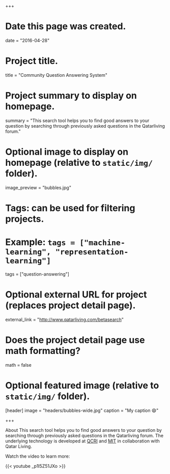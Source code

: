 +++
# Date this page was created.
date = "2016-04-28"

# Project title.
title = "Community Question Answering System"

# Project summary to display on homepage.
summary = "This search tool helps you to find good answers to your question by searching through previously asked questions in the Qatarliving forum."

# Optional image to display on homepage (relative to `static/img/` folder).
image_preview = "bubbles.jpg"

# Tags: can be used for filtering projects.
# Example: `tags = ["machine-learning", "representation-learning"]`
tags = ["question-answering"]

# Optional external URL for project (replaces project detail page).
external_link = "http://www.qatarliving.com/betasearch"

# Does the project detail page use math formatting?
math = false

# Optional featured image (relative to `static/img/` folder).
[header]
image = "headers/bubbles-wide.jpg"
caption = "My caption :smile:"

+++


About
This search tool helps you to find good answers to your question by searching through previously asked questions in the Qatarliving forum. The underlying technology is developed at [QCRI](http://qcri.org.qa/) and [MIT](http://web.mit.edu/) in collaboration with Qatar Living. 

Watch the video to learn more:

{{< youtube _p1I5Z51JXo >}}
